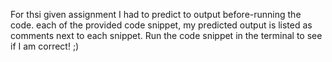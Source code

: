 For thsi given assignment I had to predict to output before-running the code.
each of the provided code snippet, my predicted output is listed as comments next to each snippet. Run the code snippet in the terminal to see if I am correct! ;)

